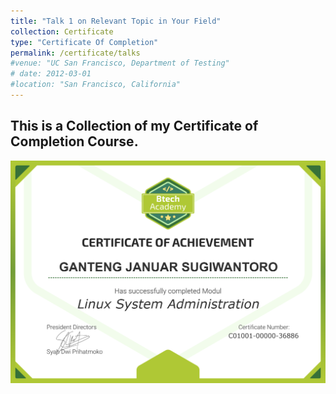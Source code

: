 ```yaml
---
title: "Talk 1 on Relevant Topic in Your Field"
collection: Certificate
type: "Certificate Of Completion"
permalink: /certificate/talks
#venue: "UC San Francisco, Department of Testing"
# date: 2012-03-01
#location: "San Francisco, California"
---
```



This is a Collection of my Certificate of Completion Course. 
---

![linux](/images/cer-linux.png)
